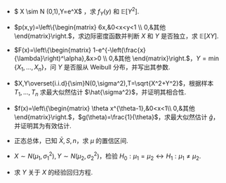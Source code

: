 - $ X \sim  N  (0,1),Y=e^X$ ，求 $f_Y(y)$ 和 $\mathbb{E}[Y^2]$.
​

 - $p(x,y)=\left\{\begin{matrix}
6x,&0<x<y<1 
\\
0,&其他
\end{matrix}\right.$，求边际密度函数并判断 $X$ 和 $Y$ 是否独立，求 $\mathbb{E}[XY]$.
​

 - $F(x)=\left\{\begin{matrix}
1-e^{-\left(\frac{x}{\lambda}\right)^\alpha},&x>0
 \\
0,&其他
\end{matrix}\right.$，$Y=\min\{X_1,...,X_n\}$，问 $Y$ 是否服从 Weibull 分布，并写出其参数.
​

 - $X,Y\overset{i.i.d}{\sim}N(0,\sigma^2),T=\sqrt{X^2+Y^2}$，根据样本 $T_1,...,T_n$ 求最大似然估计 $\hat{\sigma^2}$，并证明其相合性.
​

 - $f(x)=\left\{\begin{matrix}
 \theta x^{\theta-1},&0<x<1\\
0,&其他
\end{matrix}\right.$，$g(\theta)=\frac{1}{\theta}$，求最大似然估计 $\hat{g}$，并证明其为有效估计.
​

 - 正态总体，已知 $\bar{X},S,n$，求 $\mu$ 的置信区间.
​

 - $X{\sim} N(\mu_1,\sigma_1^2),Y\sim N(\mu_2,\sigma_2^2)$，检验 $H_0:\mu_1=\mu_2\leftrightarrow H_1:\mu_1\neq\mu_2$.
​

 - 求 $Y$ 关于 $X$ 的经验回归方程.


 